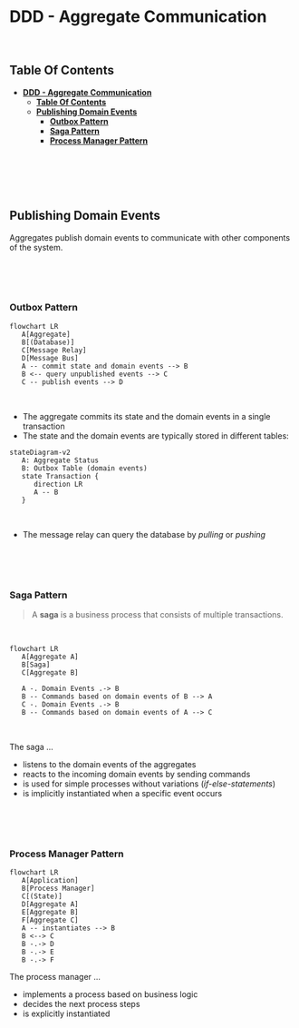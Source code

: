 # **DDD - Aggregate Communication**
<br>

## **Table Of Contents**

- [**DDD - Aggregate Communication**](#ddd---aggregate-communication)
  - [**Table Of Contents**](#table-of-contents)
  - [**Publishing Domain Events**](#publishing-domain-events)
    - [**Outbox Pattern**](#outbox-pattern)
    - [**Saga Pattern**](#saga-pattern)
    - [**Process Manager Pattern**](#process-manager-pattern)

<br>
<br>
<br>
<br>

## **Publishing Domain Events**

Aggregates publish domain events to communicate with other components of the system.

<br>
<br>
<br>

### **Outbox Pattern**

```mermaid
flowchart LR
   A[Aggregate]
   B[(Database)]
   C[Message Relay]
   D[Message Bus]
   A -- commit state and domain events --> B
   B <-- query unpublished events --> C
   C -- publish events --> D
```

<br>

- The aggregate commits its state and the domain events in a single transaction
- The state and the domain events are typically stored in different tables:

```mermaid
stateDiagram-v2
   A: Aggregate Status
   B: Outbox Table (domain events)
   state Transaction {
      direction LR
      A -- B
   }
```

<br>

- The message relay can query the database by *pulling* or *pushing*

<br>
<br>
<br>

### **Saga Pattern**

> A **saga** is a business process that consists of multiple transactions.

<br>

```mermaid
flowchart LR
   A[Aggregate A]
   B[Saga]
   C[Aggregate B]

   A -. Domain Events .-> B
   B -- Commands based on domain events of B --> A
   C -. Domain Events .-> B
   B -- Commands based on domain events of A --> C
```

<br>

The saga ...
- listens to the domain events of the aggregates
- reacts to the incoming domain events by sending commands 
- is used for simple processes without variations (*if-else-statements*)
- is implicitly instantiated when a specific event occurs

<br>
<br>
<br>

### **Process Manager Pattern**

```mermaid
flowchart LR
   A[Application]
   B[Process Manager]
   C[(State)]
   D[Aggregate A]
   E[Aggregate B]
   F[Aggregate C]
   A -- instantiates --> B
   B <--> C
   B -.-> D
   B -.-> E
   B -.-> F
```

The process manager ...

- implements a process based on business logic
- decides the next process steps
- is explicitly instantiated
